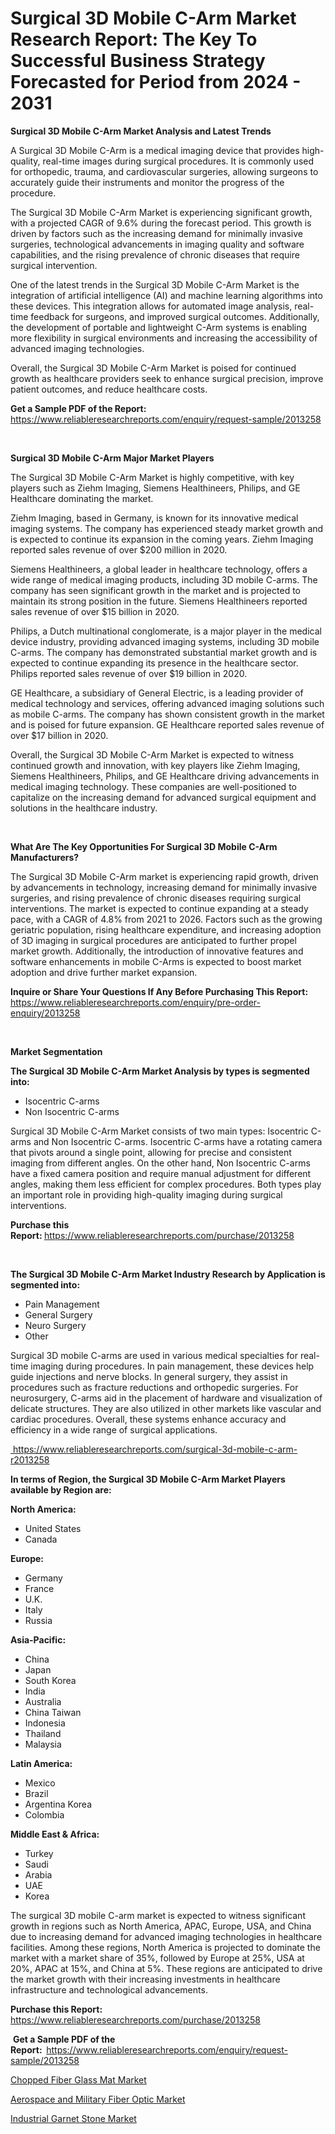<p><h1>Surgical 3D Mobile C-Arm Market Research Report: The Key To Successful Business Strategy Forecasted for Period from 2024 - 2031</h1></p><p><strong>Surgical 3D Mobile C-Arm Market Analysis and Latest Trends</strong></p>
<p><p>A Surgical 3D Mobile C-Arm is a medical imaging device that provides high-quality, real-time images during surgical procedures. It is commonly used for orthopedic, trauma, and cardiovascular surgeries, allowing surgeons to accurately guide their instruments and monitor the progress of the procedure.</p><p>The Surgical 3D Mobile C-Arm Market is experiencing significant growth, with a projected CAGR of 9.6% during the forecast period. This growth is driven by factors such as the increasing demand for minimally invasive surgeries, technological advancements in imaging quality and software capabilities, and the rising prevalence of chronic diseases that require surgical intervention.</p><p>One of the latest trends in the Surgical 3D Mobile C-Arm Market is the integration of artificial intelligence (AI) and machine learning algorithms into these devices. This integration allows for automated image analysis, real-time feedback for surgeons, and improved surgical outcomes. Additionally, the development of portable and lightweight C-Arm systems is enabling more flexibility in surgical environments and increasing the accessibility of advanced imaging technologies.</p><p>Overall, the Surgical 3D Mobile C-Arm Market is poised for continued growth as healthcare providers seek to enhance surgical precision, improve patient outcomes, and reduce healthcare costs.</p></p>
<p><strong>Get a Sample PDF of the Report:&nbsp;</strong> <a href="https://www.reliableresearchreports.com/enquiry/request-sample/2013258">https://www.reliableresearchreports.com/enquiry/request-sample/2013258</a></p>
<p>&nbsp;</p>
<p><strong>Surgical 3D Mobile C-Arm Major Market Players</strong></p>
<p><p>The Surgical 3D Mobile C-Arm Market is highly competitive, with key players such as Ziehm Imaging, Siemens Healthineers, Philips, and GE Healthcare dominating the market. </p><p>Ziehm Imaging, based in Germany, is known for its innovative medical imaging systems. The company has experienced steady market growth and is expected to continue its expansion in the coming years. Ziehm Imaging reported sales revenue of over $200 million in 2020.</p><p>Siemens Healthineers, a global leader in healthcare technology, offers a wide range of medical imaging products, including 3D mobile C-arms. The company has seen significant growth in the market and is projected to maintain its strong position in the future. Siemens Healthineers reported sales revenue of over $15 billion in 2020.</p><p>Philips, a Dutch multinational conglomerate, is a major player in the medical device industry, providing advanced imaging systems, including 3D mobile C-arms. The company has demonstrated substantial market growth and is expected to continue expanding its presence in the healthcare sector. Philips reported sales revenue of over $19 billion in 2020.</p><p>GE Healthcare, a subsidiary of General Electric, is a leading provider of medical technology and services, offering advanced imaging solutions such as mobile C-arms. The company has shown consistent growth in the market and is poised for future expansion. GE Healthcare reported sales revenue of over $17 billion in 2020.</p><p>Overall, the Surgical 3D Mobile C-Arm Market is expected to witness continued growth and innovation, with key players like Ziehm Imaging, Siemens Healthineers, Philips, and GE Healthcare driving advancements in medical imaging technology. These companies are well-positioned to capitalize on the increasing demand for advanced surgical equipment and solutions in the healthcare industry.</p></p>
<p>&nbsp;</p>
<p><strong>What Are The Key Opportunities For Surgical 3D Mobile C-Arm Manufacturers?</strong></p>
<p><p>The Surgical 3D Mobile C-Arm market is experiencing rapid growth, driven by advancements in technology, increasing demand for minimally invasive surgeries, and rising prevalence of chronic diseases requiring surgical interventions. The market is expected to continue expanding at a steady pace, with a CAGR of 4.8% from 2021 to 2026. Factors such as the growing geriatric population, rising healthcare expenditure, and increasing adoption of 3D imaging in surgical procedures are anticipated to further propel market growth. Additionally, the introduction of innovative features and software enhancements in mobile C-Arms is expected to boost market adoption and drive further market expansion.</p></p>
<p><strong>Inquire or Share Your Questions If Any Before Purchasing This Report:</strong> <a href="https://www.reliableresearchreports.com/enquiry/pre-order-enquiry/2013258">https://www.reliableresearchreports.com/enquiry/pre-order-enquiry/2013258</a></p>
<p>&nbsp;</p>
<p><strong>Market Segmentation</strong></p>
<p><strong>The Surgical 3D Mobile C-Arm Market Analysis by types is segmented into:</strong></p>
<p><ul><li>Isocentric C-arms</li><li>Non Isocentric C-arms</li></ul></p>
<p><p>Surgical 3D Mobile C-Arm Market consists of two main types: Isocentric C-arms and Non Isocentric C-arms. Isocentric C-arms have a rotating camera that pivots around a single point, allowing for precise and consistent imaging from different angles. On the other hand, Non Isocentric C-arms have a fixed camera position and require manual adjustment for different angles, making them less efficient for complex procedures. Both types play an important role in providing high-quality imaging during surgical interventions.</p></p>
<p><strong>Purchase this Report:&nbsp;</strong><a href="https://www.reliableresearchreports.com/purchase/2013258">https://www.reliableresearchreports.com/purchase/2013258</a></p>
<p>&nbsp;</p>
<p><strong>The Surgical 3D Mobile C-Arm Market Industry Research by Application is segmented into:</strong></p>
<p><ul><li>Pain Management</li><li>General Surgery</li><li>Neuro Surgery</li><li>Other</li></ul></p>
<p><p>Surgical 3D mobile C-arms are used in various medical specialties for real-time imaging during procedures. In pain management, these devices help guide injections and nerve blocks. In general surgery, they assist in procedures such as fracture reductions and orthopedic surgeries. For neurosurgery, C-arms aid in the placement of hardware and visualization of delicate structures. They are also utilized in other markets like vascular and cardiac procedures. Overall, these systems enhance accuracy and efficiency in a wide range of surgical applications.</p></p>
<p><a href="https://www.reliableresearchreports.com/surgical-3d-mobile-c-arm-r2013258">&nbsp;https://www.reliableresearchreports.com/surgical-3d-mobile-c-arm-r2013258</a></p>
<p><strong>In terms of Region, the Surgical 3D Mobile C-Arm Market Players available by Region are:</strong></p>
<p>
    <p> <strong> North America: </strong>
        <ul>
            <li>United States</li>
            <li>Canada</li>
        </ul>
        </p> 
    <p> <strong> Europe: </strong>
        <ul>
            <li>Germany</li>
            <li>France</li>
            <li>U.K.</li>
            <li>Italy</li>
            <li>Russia</li>
        </ul>
        </p> 
    <p> <strong> Asia-Pacific: </strong>
        <ul>
            <li>China</li>
            <li>Japan</li>
            <li>South Korea</li>
            <li>India</li>
            <li>Australia</li>
            <li>China Taiwan</li>
            <li>Indonesia</li>
            <li>Thailand</li>
            <li>Malaysia</li>
        </ul>
        </p> 
    <p> <strong> Latin America: </strong>
        <ul>
            <li>Mexico</li>
            <li>Brazil</li>
            <li>Argentina Korea</li>
            <li>Colombia</li>
        </ul>
        </p> 
    <p> <strong> Middle East & Africa: </strong>
        <ul>
            <li>Turkey</li>
            <li>Saudi</li>
            <li>Arabia</li>
            <li>UAE</li>
            <li>Korea</li>
        </ul>
    </p>
    </p>
<p><p>The surgical 3D mobile C-arm market is expected to witness significant growth in regions such as North America, APAC, Europe, USA, and China due to increasing demand for advanced imaging technologies in healthcare facilities. Among these regions, North America is projected to dominate the market with a market share of 35%, followed by Europe at 25%, USA at 20%, APAC at 15%, and China at 5%. These regions are anticipated to drive the market growth with their increasing investments in healthcare infrastructure and technological advancements.</p></p>
<p><strong>Purchase this Report: </strong><a href="https://www.reliableresearchreports.com/purchase/2013258">https://www.reliableresearchreports.com/purchase/2013258</a></p>
<p>&nbsp;<strong>Get a Sample PDF of the Report:&nbsp;&nbsp;</strong><a href="https://www.reliableresearchreports.com/enquiry/request-sample/2013258">https://www.reliableresearchreports.com/enquiry/request-sample/2013258</a></p>
<p><strong></strong></p>
<p><p><a href="https://circular-yam-9b9.notion.site/Analyzing-Chopped-Fiber-Glass-Mat-Market-Global-Industry-Perspective-and-Forecast-2024-to-2031-7912776ce05a4dd196f1fb37809de119">Chopped Fiber Glass Mat Market</a></p><p><a href="https://cedar-agate-3da.notion.site/Aerospace-and-Military-Fiber-Optic-Market-Outlook-Industry-Overview-and-Forecast-2024-to-2031-bb213077c32647cf9682d55330a106cc">Aerospace and Military Fiber Optic Market</a></p><p><a href="https://copper-carbon-84f.notion.site/Industrial-Garnet-Stone-Market-Research-Report-Its-History-and-Forecast-2024-to-2031-eeea4e81cd844f90b15610e69fc541b3">Industrial Garnet Stone Market</a></p></p>